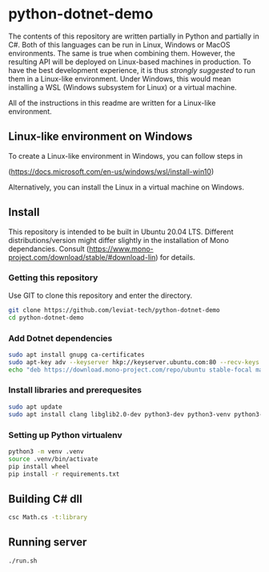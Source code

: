 # python-dotnet-demo

The contents of this repository are written partially in Python and partially in C#. 
Both of this languages can be run in Linux, Windows or MacOS environments. The same is 
true when combining them. However, the resulting API will be deployed on Linux-based 
machines in production. To have the best development experience, it is thus *strongly 
suggested* to run them in a Linux-like environment. Under Windows, this would mean 
installing a WSL (Windows subsystem for Linux) or a virtual machine. 

All of the instructions in this readme are written for a Linux-like environment.

## Linux-like environment on Windows

To create a Linux-like environment in Windows, you can follow steps in 

(https://docs.microsoft.com/en-us/windows/wsl/install-win10)

Alternatively, you can install the Linux in a virtual machine on Windows.

## Install

This repository is intended to be built in Ubuntu 20.04 LTS. Different distributions/version might
differ slightly in the installation of Mono dependancies. Consult 
(https://www.mono-project.com/download/stable/#download-lin) for details.

### Getting this repository

Use GIT to clone this repository and enter the directory.

```bash
git clone https://github.com/leviat-tech/python-dotnet-demo
cd python-dotnet-demo
```

### Add Dotnet dependencies

```bash
sudo apt install gnupg ca-certificates
sudo apt-key adv --keyserver hkp://keyserver.ubuntu.com:80 --recv-keys 3FA7E0328081BFF6A14DA29AA6A19B38D3D831EF
echo "deb https://download.mono-project.com/repo/ubuntu stable-focal main" | sudo tee /etc/apt/sources.list.d/mono-official-stable.list
```

### Install libraries and prerequesites

```bash
sudo apt update
sudo apt install clang libglib2.0-dev python3-dev python3-venv python3-pip mono-devel
```

### Setting up Python virtualenv

```bash
python3 -m venv .venv
source .venv/bin/activate
pip install wheel
pip install -r requirements.txt
```

## Building C# dll

```bash
csc Math.cs -t:library
```

## Running server

```bash
./run.sh
```

